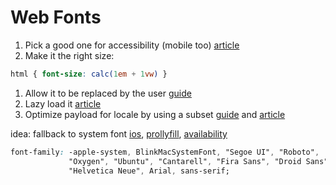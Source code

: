 # Web Fonts

1. Pick a good one for accessibility (mobile too) [article](http://alistapart.com/article/accessibility-whack-a-mole)
1. Make it the right size:
```css
html { font-size: calc(1em + 1vw) }
```
1. Allow it to be replaced by the user [guide](http://www.bbc.co.uk/accessibility/guides/change_fonts/)
1. Lazy load it [article](https://davidwalsh.name/font-loading)
1. Optimize payload for locale by using a subset [guide](http://brettklamer.com/diversions/non-statistical/subset-and-self-host-webfonts/) and [article](https://www.bramstein.com/writing/web-font-anti-patterns-subsetting.html)

idea: fallback to system font [ios](https://webkit.org/blog/3709/using-the-system-font-in-web-content/), [prollyfill](https://github.com/jonathantneal/system-font-css), [availability](http://www.cssfontstack.com/)

```css
font-family: -apple-system, BlinkMacSystemFont, "Segoe UI", "Roboto",
             "Oxygen", "Ubuntu", "Cantarell", "Fira Sans", "Droid Sans",
             "Helvetica Neue", Arial, sans-serif;
```
